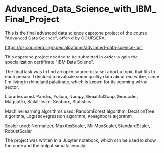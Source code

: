 # Advanced_Data_Science_with_IBM_Final_Project

This is the final advanced data science capstone project of the course "Advanced Data Science", offered by COURSERA.

https://de.coursera.org/specializations/advanced-data-science-ibm

This capstone project needed to be submitted in order to gain the specialization certificate "IBM Data Sciene".

The final task was to find an open source data set about a topic that fits to each person. I decided to evaluate some quality data about red whine, since I'm living in rhineland palatinate, which is known for its booming whine sector.

Libraries used: Pandas, Folium, Numpy, BeautifulSoup, Geocoder, Matplotlib, Scikit-learn, Seaborn, Statistics.

Machine learning algorithms used: RandomForest algorithm, DecisionTree algorithm, LogisticRegression algorithm, KNeighbors algorithm

Scaler used: Normalizer, MaxAbsScaler, MinMaxScaler, StandardScaler, RobustScaler

The project was written in a Jupyter notebook, which can be used to show the code and the output simultaneously.
